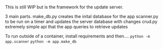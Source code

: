 This is still WIP but is the framework for the update server.

3 main parts.
make_db.py creates the inital database for the app
scanner.py to be run on a timer and updates the server database with changes
crud.py extremely simple api that the app queries to retrieve updates

To run outside of a container, install requirements and then....
`python -m app.scanner`
`python -m app.make_db`
